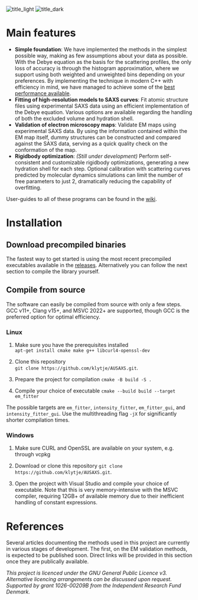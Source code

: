 ![title_light](../media/title_dark.png?raw=true#gh-light-mode-only)
![title_dark](../media/title_light.png?raw=true#gh-dark-mode-only)

# Main features
- **Simple foundation**: We have implemented the methods in the simplest possible way, making as few assumptions about your data as possible. With the Debye equation as the basis for the scattering profiles, the only loss of accuracy is through the histogram approximation, where we support using both weighted and unweighted bins depending on your preferences. By implementing the technique in modern C++ with efficiency in mind, we have managed to achieve some of the [best performance available](https://github.com/klytje/AUSAXS/blob/media/benchmark.png).
- **Fitting of high-resolution models to SAXS curves**: Fit atomic structure files using experimental SAXS data using an efficient implementation of the Debye equation. Various options are available regarding the handling of both the excluded volume and hydration shell. 
- **Validation of electron microscopy maps**: Validate EM maps using experimental SAXS data. By using the information contained within the EM map itself, dummy structures can be constructed and compared against the SAXS data, serving as a quick quality check on the conformation of the map. 
- **Rigidbody optimization**: _(Still under development)_ Perform self-consistent and customizable rigidbody optimizations, generating a new hydration shell for each step. Optional calibration with scattering curves predicted by molecular dynamics simulations can limit the number of free parameters to just 2, dramatically reducing the capability of overfitting.

User-guides to all of these programs can be found in the [wiki](https://github.com/klytje/AUSAXS/wiki).

# Installation
## Download precompiled binaries
The fastest way to get started is using the most recent precompiled executables available in the [releases](https://github.com/klytje/AUSAXS/releases). Alternatively you can follow the next section to compile the library yourself. 

## Compile from source
The software can easily be compiled from source with only a few steps. GCC v11+, Clang v15+, and MSVC 2022+ are supported, though GCC is the preferred option for optimal efficiency.

### Linux
1. Make sure you have the prerequisites installed  
`apt-get install cmake make g++ libcurl4-openssl-dev`

2. Clone this repository  
`git clone https://github.com/klytje/AUSAXS.git`.

3. Prepare the project for compilation 
`cmake -B build -S .`

4. Compile your choice of executable
`cmake --build build --target em_fitter`

The possible targets are `em_fitter`, `intensity_fitter`, `em_fitter_gui`, and `intensity_fitter_gui`. Use the multithreading flag `-jX` for significantly shorter compilation times. 

### Windows
1. Make sure CURL and OpenSSL are available on your system, e.g. through vcpkg

2. Download or clone this repository
`git clone https://github.com/klytje/AUSAXS.git`.

3. Open the project with Visual Studio and compile your choice of executable. Note that this is very memory-intensive with the MSVC compiler, requiring 12GB+ of available memory due to their inefficient handling of constant expressions. 

# References
Several articles documenting the methods used in this project are currently in various stages of development. The first, on the EM validation methods, is expected to be published soon. Direct links will be provided in this section once they are publically available. 

_This project is licenced under the GNU General Public Licence v3. Alternative licencing arrangements can be discussed upon request. Supported by grant 1026-00209B from the Independent Research Fund Denmark._
